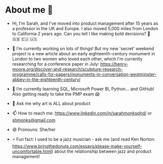 # About me 👋

- Hi, I'm Sarah, and I've moved into product management after 15 years as a professor in the UK and Europe. I also moved 5,000 miles from London to California 2 years ago. Can you tell I like making bold decisions? 😬 🇬🇧 🇪🇺 🇺🇸

- 🔭 I’m currently working on lots of things! But my new 'secret' weekend project is a new article about an early eighteenth-century monument in London to two women who loved each other, which I'm currently researching for a conference paper in July: https://henry-moore.org/discover-and-research/sculpture-research-programme/calls-for-papers/monuments-in-conversation-westminster-abbey-in-the-eighteenth-century/ 
- 🌱 I’m currently learning SQL, Microsoft Power BI, Python... and GitHub! Also getting ready to take the PMP exam 😱
- 💬 Ask me why art is ALL about product
- 📫 How to reach me: https://www.linkedin.com/in/sarahmonksphd/ or shmonks@gmail.com
- 😄 Pronouns: She/her
- ⚡ Fun fact: I used to be a jazz musician - ask me (and read Ken Norton: https://www.bringthedonuts.com/essays/please-make-yourself-uncomfortable.html) about the relationship between jazz and product management!
